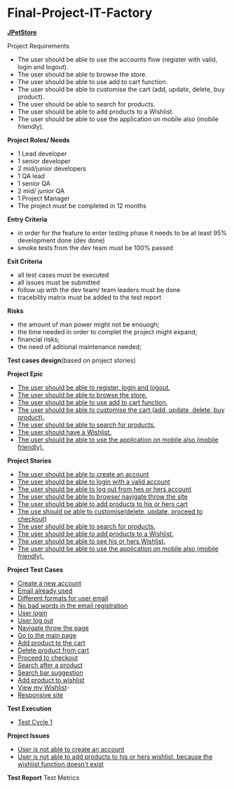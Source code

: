 # Final-Project-IT-Factory



[**JPetStore**](https://petstore.octoperf.com/)

Project Requirements


  - The user should be able to use the accounts flow (register with valid, login and logout).
  - The user should be able to browse the store.
  - The user should be able to use add to cart function.
  - The user should be able to customise the cart (add, update, delete, buy product).
  - The user should be able to search for products.
  - The user should be able to add products to a Wishlist.
  - The user should be able to use the application on mobile also (mobile friendly).


**Project Roles/ Needs**

 - 1 Lead developer
 - 1 senior developer
 - 2 mid/junior developers
 - 1 QA lead
 - 1 senior QA
 - 2 mid/ junior QA
 - 1 Project Manager
 - The project must be completed in 12 months

**Entry Criteria**
- in order for the feature to enter testing phase it needs to be at least 95% development done (dev done)
- smoke tests from the dev team must be 100% passed

**Exit Criteria**
- all test cases must be executed
- all issues must be submitted
- follow up with the dev team/ team leaders must be done
- tracebility matrix must be added to the test report 

**Risks**

- the amount of man power might not be enouogh;
- the time needed in order to complet the project might expand;
- financial risks;
- the need of aditional maintenance needed;


**Test cases design**(based on project stories)

**Project Epic**
  - [The user should be able to register, login and logout.](https://github.com/DavidescuOvidiu/Final-Project-IT-Factory/blob/main/Epic%20-%20register%2C%20login%20and%20logout.png)
  - [The user should be able to browse the store.](https://github.com/DavidescuOvidiu/Final-Project-IT-Factory/blob/main/Epic%20-%20browse%20the%20store.PNG)
  - [The user should be able to use add to cart function.](https://github.com/DavidescuOvidiu/Final-Project-IT-Factory/blob/main/Epic%20-%20add%20to%20cart.PNG)
  - [The user should be able to customise the cart (add, update, delete, buy product).](https://github.com/DavidescuOvidiu/Final-Project-IT-Factory/blob/main/Epic%20-%20customise%20cart.PNG)
  - [The user should be able to search for products.](https://github.com/DavidescuOvidiu/Final-Project-IT-Factory/blob/main/Epic%20-%20search%20products.PNG)
  - [The user should have a Wishlist.](https://github.com/DavidescuOvidiu/Final-Project-IT-Factory/blob/main/Epic%20-%20wishlist.PNG)
  - [The user should be able to use the application on mobile also (mobile friendly).](https://github.com/DavidescuOvidiu/Final-Project-IT-Factory/blob/main/Epic%20-%20responsive.PNG)

**Project Stories**
- [The user should be able to create an account](https://github.com/DavidescuOvidiu/Final-Project-IT-Factory/blob/main/Story%20-%20register.PNG)
- [The user should be able to login with a valid account](https://github.com/DavidescuOvidiu/Final-Project-IT-Factory/blob/main/Story%20-%20login.PNG)
- [The user should be able to log out from hes or hers account](https://github.com/DavidescuOvidiu/Final-Project-IT-Factory/blob/main/Story%20-%20log%20out.PNG)
- [The user should be able to browse/ navigate throw the site](https://github.com/DavidescuOvidiu/Final-Project-IT-Factory/blob/main/Story%20-%20browse.PNG)
- [The user should be able to add products to his or hers cart](https://github.com/DavidescuOvidiu/Final-Project-IT-Factory/blob/main/Story%20-%20cart.PNG)
- [The use should pe able to customise(delete, update, proceed to checkout)](https://github.com/DavidescuOvidiu/Final-Project-IT-Factory/blob/main/Story%20-%20customise%20cart.PNG)
- [The user should be able to search for products.](https://github.com/DavidescuOvidiu/Final-Project-IT-Factory/blob/main/Story%20-%20search.PNG)
- [The user should be able to add products to a Wishlist.](https://github.com/DavidescuOvidiu/Final-Project-IT-Factory/blob/main/Story%20-%20add%20products%20to%20wishlist.PNG)
- [The user should be able to see his or hers Wishlist.](https://github.com/DavidescuOvidiu/Final-Project-IT-Factory/blob/main/Story%20-%20view%20wishlist.PNG)
- [The user should be able to use the application on mobile also (mobile friendly).](https://github.com/DavidescuOvidiu/Final-Project-IT-Factory/blob/main/Story%20-%20responsive.PNG)

**Project Test Cases**
- [Create a new account](https://github.com/DavidescuOvidiu/Final-Project-IT-Factory/blob/83d5c6feb13c4c83dec1aa893a55fa56657ad979/test%20-%20create%20an%20account.PNG)
- [Email already used](https://github.com/DavidescuOvidiu/Final-Project-IT-Factory/blob/Documents/test%20-%20email%20already%20used.PNG)
- [Different formats for user email](https://github.com/DavidescuOvidiu/Final-Project-IT-Factory/blob/Documents/test%20-%20different%20formats%20for%20emails.PNG)
- [No bad words in the email registration](https://github.com/DavidescuOvidiu/Final-Project-IT-Factory/blob/Documents/test%20-%20bad%20words.PNG)
- [User login](https://github.com/DavidescuOvidiu/Final-Project-IT-Factory/blob/Documents/test%20-%20login.PNG)
- [User log out](https://github.com/DavidescuOvidiu/Final-Project-IT-Factory/blob/Documents/test%20-%20logout.PNG)
- [Navigate throw the page](https://github.com/DavidescuOvidiu/Final-Project-IT-Factory/blob/Documents/test%20-%20navigate%20throw%20the%20page.PNG)
- [Go to the main page](https://github.com/DavidescuOvidiu/Final-Project-IT-Factory/blob/Documents/test%20-%20main%20page.PNG)
- [Add product to the cart](https://github.com/DavidescuOvidiu/Final-Project-IT-Factory/blob/Documents/test%20-%20cart.PNG)
- [Delete product from cart](https://github.com/DavidescuOvidiu/Final-Project-IT-Factory/blob/Documents/test%20-%20delete%20from%20cart.PNG)
- [Proceed to checkout](https://github.com/DavidescuOvidiu/Final-Project-IT-Factory/blob/Documents/test%20-%20checkout.PNG)
- [Search after a product](https://github.com/DavidescuOvidiu/Final-Project-IT-Factory/blob/Documents/test%20-%20search%20product.PNG)
- [Search bar suggestion](https://github.com/DavidescuOvidiu/Final-Project-IT-Factory/blob/Documents/test%20-%20search%20bar%20suggestion.PNG)
- [Add product to wishlist](https://github.com/DavidescuOvidiu/Final-Project-IT-Factory/blob/Documents/test%20-%20product%20to%20wishlist.PNG)
- [View my Wishlist](https://github.com/DavidescuOvidiu/Final-Project-IT-Factory/blob/Documents/test%20-%20view%20wishlist.PNG)- 
- [Responsive site](https://github.com/DavidescuOvidiu/Final-Project-IT-Factory/blob/Documents/test%20-%20responsive.PNG)


**Test Execution**
- [Test Cycle 1](https://github.com/DavidescuOvidiu/Final-Project-IT-Factory/blob/main/TestCycle1.PNG)

**Project Issues**
- [User is not able to create an account](https://github.com/DavidescuOvidiu/Final-Project-IT-Factory/blob/main/Bug%20-%20create%20account_1.png)
- [User is not able to add products to his or hers wishlist, because the wishlist function doesn't exist](https://github.com/DavidescuOvidiu/Final-Project-IT-Factory/blob/main/Bug%20-%20wishlist.PNG)

**Test Report**
  Test Metrics

